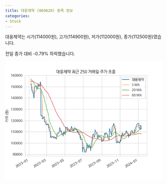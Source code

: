 ```yaml
---
title: 대웅제약 (069620) 종목 정보
categories:
- Stock
---
```


대웅제약는 시가(114000원), 고가(114900원), 저가(112000원), 종가(112500원)였습니다.

전일 종가 대비 -0.79% 하락했습니다.

<!-- more -->

![069620](/assets/stock_images/069620.png)